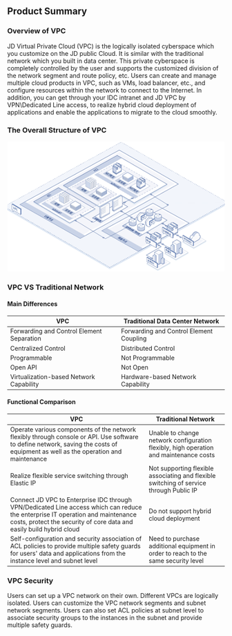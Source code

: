 ## Product Summary

### Overview of VPC

JD Virtual Private Cloud (VPC) is the logically isolated cyberspace which you customize on the JD public Cloud. It is similar with the traditional network which you built in data center. This private cyberspace is completely controlled by the user and supports the customized division of the network segment and route policy, etc. Users can create and manage multiple cloud products in VPC, such as VMs, load balancer, etc., and configure resources within the network to connect to the Internet. In addition, you can get through your IDC intranet and JD VPC by VPN\Dedicated Line access, to realize hybrid cloud deployment of applications and enable the applications to migrate to the cloud smoothly.



### The Overall Structure of VPC

![私有网络整体结构](/image/Networking/Virtual-Private-Cloud/VPC_Infrastrucure.png)



### VPC VS Traditional Network

#### Main Differences

| VPC | Traditional Data Center Network |
| -------------------- | ------------------ |
| Forwarding and Control Element Separation | Forwarding and Control Element Coupling |
| Centralized Control | Distributed Control |
| Programmable               | Not Programmable           |
| Open API              | Not Open             |
| Virtualization-based Network Capability | Hardware-based Network Capability |



#### Functional Comparison

| VPC | Traditional Network |
| ------------------------------------------------------------ | ------------------------------------ |
| Operate various components of the network flexibly through console or API. Use software to define network, saving the costs of equipment as well as the operation and maintenance | Unable to change network configuration flexibly, high operation and maintenance costs |
| Realize flexible service switching through Elastic IP | Not supporting flexible associating and flexible switching of service through Public IP |
| Connect JD VPC to Enterprise IDC through VPN/Dedicated Line access which can reduce the enterprise IT operation and maintenance costs, protect the security of core data and easily build hybrid cloud | Do not support hybrid cloud deployment |
| Self-configuration and security association of ACL policies to provide multiple safety guards for users' data and applications from the instance level and subnet level | Need to purchase additional equipment in order to reach to the same security level |

 

### VPC Security

Users can set up a VPC network on their own. Different VPCs are logically isolated. Users can customize the VPC network segments and subnet network segments. Users can also set ACL policies at subnet level to associate security groups to the instances in the subnet and provide multiple safety guards.